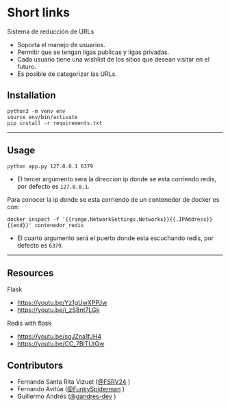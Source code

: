 # Short links
Sistema de reducción de URLs
- Soporta el manejo de usuarios.
- Permitir que se tengan ligas publicas y ligas privadas.
- Cada usuario tiene una wishlist de los sitios que desean visitar en el futuro.
- Es posible de categorizar las URLs.

## Installation
~~~
python3 -m venv env
source env/bin/activate
pip install -r requirements.txt
~~~
---

## Usage
~~~
python app.py 127.0.0.1 6379
~~~

- El tercer argumento sera la direccion ip donde se esta corriendo redis, por defecto es `127.0.0.1`.

Para conocer la ip donde se esta corriendo de un contenedor de docker es con:

`docker inspect -f '{{range.NetworkSettings.Networks}}{{.IPAddress}}{{end}}' contenedor_redis`

- El cuarto argumento será el puerto donde esta escuchando redis, por defecto es `6379`.
---
##  Resources
Flask

- https://youtu.be/Yz1gUwXPPJw
- https://youtu.be/i_zS8nt7LGk

Redis with flask

- https://youtu.be/sgJZna1fJH4
- https://youtu.be/CC_7BlTUtGw

## Contributors
- Fernando Santa Rita Vizuet ([@FSRV24](https://github.com/FSRV24) )
- Fernando Avitúa ([@FunkySpiderman](https://github.com/FunkySpiderman) )
- Guillermo Andrés ([@gandres-dev](https://github.com/gandres-dev) )